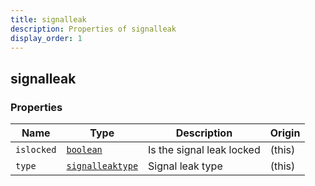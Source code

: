 ```yaml
---
title: signalleak
description: Properties of signalleak
display_order: 1
---
```


## signalleak

### Properties

| Name | Type | Description | Origin |
|------|------|-------------|--------|
| `islocked` | [`boolean`](./boolean.md) | Is the signal leak locked | (this) |
| `type` | [`signalleaktype`](./signalleaktype.md) | Signal leak type | (this) |

